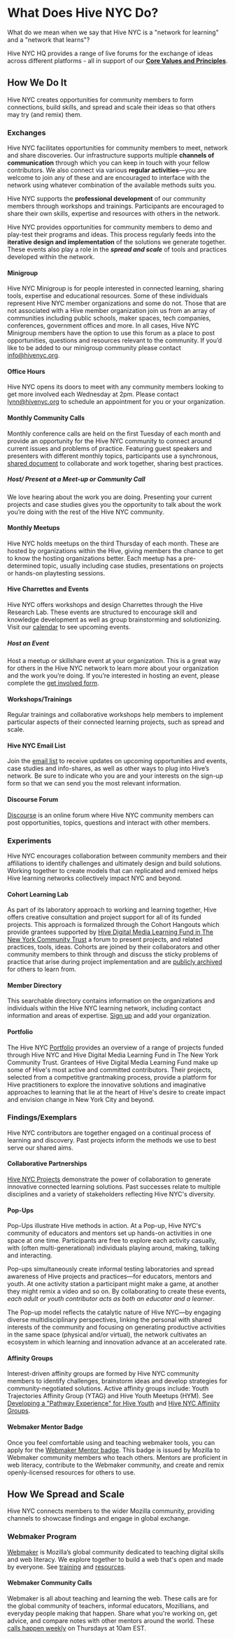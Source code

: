 # What Does Hive NYC Do?

What do we mean when we say that Hive NYC is a "network for learning" and a "network that learns"?

Hive NYC HQ provides a range of live forums for the exchange of ideas across different platforms - all in support of our **[Core Values and Principles](../what_does_hive_nyc_do/core_values_and_principles.html)**.

## How We Do It

Hive NYC creates opportunities for community members to form connections, build skills, and spread and scale their ideas so that others may try (and remix) them.

### Exchanges

Hive NYC facilitates opportunities for community members to meet, network and share discoveries. Our infrastructure supports multiple **channels of communication** through which you can keep in touch with your fellow contributors. We also connect via various **regular activities**—you are welcome to join any of these and are encouraged to interface with the network using whatever combination of the available methods suits you.

Hive NYC supports the **professional development** of our community members through workshops and trainings. Participants are encouraged to share their own skills, expertise and resources with others in the network.

Hive NYC provides opportunities for community members to demo and play-test their programs and ideas. This process regularly feeds into the **iterative design and implementation** of the solutions we generate together. These events also play a role in the ***spread and scale*** of tools and practices developed within the network.

#### Minigroup

Hive NYC Minigroup is for people interested in connected learning, sharing tools, expertise and educational resources. Some of these individuals represent Hive NYC member organizations and some do not. Those that are not associated with a Hive member organization join us from an array of communities including public schools, maker spaces, tech companies, conferences, government offices and more. In all cases, Hive NYC Minigroup members have the option to use this forum as a place to post opportunities, questions and resources relevant to the community. If you’d like to be added to our minigroup community please contact [info@hivenyc.org](mailto:info@hivenyc.org).

#### Office Hours

Hive NYC opens its doors to meet with any community members looking to get more involved each Wednesday at 2pm. Please contact [lynn@hivenyc.org](mailto:lynn@hivenyc.org) to schedule an appointment for you or your organization.

#### Monthly Community Calls

Monthly conference calls are held on the first Tuesday of each month and provide an opportunity for the Hive NYC community to connect around current issues and problems of practice. Featuring guest speakers and presenters with different monthly topics, participants use a synchronous, [shared document](https://etherpad.mozilla.org/hivecall) to collaborate and work together, sharing best practices.

##### Host/ Present at a Meet-up or Community Call
We love hearing about the work you are doing. Presenting your current projects and case studies gives you the opportunity to talk about the work you’re doing with the rest of the Hive NYC community.

#### Monthly Meetups

Hive NYC holds meetups on the third Thursday of each month. These are hosted by organizations within the Hive, giving members the chance to get to know the hosting organizations better. Each meetup has a pre-determined topic, usually including case studies, presentations on projects or hands-on playtesting sessions.

#### Hive Charrettes and Events

Hive NYC offers workshops and design Charrettes through the Hive Research Lab. These events are structured to encourage skill and knowledge development as well as group brainstorming and solutionizing. Visit our [calendar](http://bit.ly/HiveNYCevents) to see upcoming events.

##### Host an Event
Host a meetup or skillshare event at your organization. This is a great way for others in the Hive NYC network to learn more about your organization and the work you’re doing. If you’re interested in hosting an event, please complete the [get involved form](http://bit.ly/hivenyc_getinvolved).

#### Workshops/Trainings

Regular trainings and collaborative workshops help members to implement particular aspects of their connected learning projects, such as spread and scale.

#### Hive NYC Email List

Join the [email list](http://hivenyc.org/emaillist) to receive updates on upcoming opportunities and events, case studies and info-shares, as well as other ways to plug into Hive’s network. Be sure to indicate who you are and your interests on the sign-up form so that we can send you the most relevant information.

#### Discourse Forum

[Discourse](http://discourse.webmaker.org/category/hive) is an online forum where Hive NYC community members can post opportunities, topics, questions and interact with other members.

### Experiments

Hive NYC encourages collaboration between community members and their affiliations to identify challenges and ultimately design and build solutions. Working together to create models that can replicated and remixed helps Hive learning networks collectively impact NYC and beyond.

#### Cohort Learning Lab

As part of its laboratory approach to working and learning together, Hive offers creative consultation and project support for all of its funded projects. This approach is formalized through the Cohort Hangouts which provide grantees supported by [Hive Digital Media Learning Fund in The New York Community Trust](http://www.nycommunitytrust.org/AboutTheTrust/CollaborativeFunds/HiveDigitalMediaLearningFund/tabid/620/Default.aspx) a forum to present projects, and related practices, tools, ideas. Cohorts are joined by their collaborators and other community members to think through and discuss the sticky problems of practice that arise during project implementation and are [publicly archived](https://etherpad.mozilla.org/hivecohort) for others to learn from.

#### Member Directory

This searchable directory contains information on the organizations and individuals within the Hive NYC learning network, including contact information and areas of expertise. [Sign up](http://directory.hivenyc.org) and add your organization.

#### Portfolio

The Hive NYC [Portfolio](http://hivenyc.org/portfolio) provides an overview of a range of projects funded through Hive NYC and Hive Digital Media Learning Fund in The New York Community Trust. Grantees of Hive Digital Media Learning Fund make up some of Hive's most active and committed contributors. Their projects, selected from a competitive grantmaking process, provide a platform for Hive practitioners to explore the innovative solutions and imaginative approaches to learning that lie at the heart of Hive's desire to create impact and envision change in New York City and beyond.

### Findings/Exemplars

Hive NYC contributors are together engaged on a continual process of learning and discovery. Past projects inform the methods we use to best serve our shared aims.

#### Collaborative Partnerships

[Hive NYC Projects](../hive_nyc_projects/README.md) demonstrate the power of collaboration to generate innovative connected learning solutions. Past successes relate to multiple disciplines and a variety of stakeholders reflecting Hive NYC's diversity.

#### Pop-Ups

Pop-Ups illustrate Hive methods in action. At a Pop-up, Hive NYC's community of educators and mentors set up hands-on activities in one space at one time. Participants are free to explore each activity casually, with (often multi-generational) individuals playing around, making, talking and interacting.

Pop-ups simultaneously create informal testing laboratories and spread awareness of Hive projects and practices—for educators, mentors and youth. At one activity station a participant  might make a game, at another they might remix a video and so on. By collaborating to create these events, *each adult or youth contributor acts as both an educator and a learner*.

The Pop-up model reflects the catalytic nature of Hive NYC—by engaging diverse multidisciplinary perspectives, linking the personal with shared interests of the community and focusing on generating productive activities in the same space (physical and/or virtual), the network cultivates an ecosystem in which learning and innovation advance at an accelerated rate.

#### Affinity Groups

Interest-driven affinity groups are formed by Hive NYC community members to identify challenges, brainstorm ideas and develop strategies for community-negotiated solutions. Active affinity groups include: Youth Trajectories Affinity Group (YTAG) and Hive Youth Meetups (HYM). See [Developing a "Pathway Experience" for Hive Youth](https://lynncasper.makes.org/thimble/MTY5Mzc3NzkyMA==/developing-a-pathway-experience-for-hive-youth) and [Hive NYC Affiniity Groups](http://www.slideshare.net/hivelearningnyc/hive-nyc-affinity-groups).

#### Webmaker Mentor Badge
Once you feel comfortable using and teaching webmaker tools, you can apply for the [Webmaker Mentor badge](https://webmaker.org/badges/webmaker-mentor). This badge is issued by Mozilla to Webmaker community members who teach others. Mentors are proficient in web literacy, contribute to the Webmaker community, and create and remix openly-licensed resources for others to use.

## How We Spread and Scale

Hive NYC connects members to the wider Mozilla community, providing channels to showcase findings and engage in global exchange.

### Webmaker Program

[Webmaker](http://webmaker.org) is Mozilla’s global community dedicated to teaching digital skills and web literacy. We explore together to build a web that's open and made by everyone. See [training](https://training.webmakerprototypes.org/en/) and [resources](https://webmaker.org/en-US%3F/resources).

#### Webmaker Community Calls
Webmaker is all about teaching and learning the web. These calls are for the global community of teachers, informal educators, Mozillians, and everyday people making that happen. Share what you're working on, get advice, and compare notes with other mentors around the world. These [calls happen weekly](https://wiki.mozilla.org/Webmaker/Mentor/Community_Calls) on Thursdays at 10am EST.
